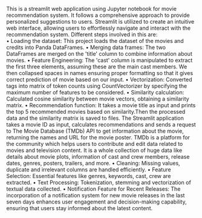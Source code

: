 This is a streamlit web application using Jupyter notebook for movie recommendation system. It follows a comprehensive approach to provide personalized suggestions to users.
Streamlit is utilized to create an intuitive web interface, allowing users to effortlessly navigate and interact with the recommendation system. Different steps involved in this are:     
•	Loading the dataset:
This project loads the dataset of the movies and credits into Panda DataFrames.
•	Merging data frames:
The two DataFrames are merged on the 'title' column to combine information about movies.
•	Feature Engineering:
The 'cast' column is manipulated to extract the first three elements, assuming these are the main cast members.
We then collapsed spaces in names ensuring proper formatting so that it gives correct prediction of movie based on our input.
•	Vectorization:
Converted tags into matrix of token counts using CountVectorizer by specifying the maximum number of features to be considered.
•	Similarity calculation:
Calculated cosine similarity between movie vectors, obtaining a similarity matrix.
•	Recommendation function:
It takes a movie title as input and prints the top 5 recommended movies based on similarity.Then the processed data and the similarity matrix is saved to files.
The Streamlit application takes a movie ID as input, calculates recommendations and sends a request to The Movie Database (TMDb) API to get information about the movie,
returning the names and URL for the movie poster. TMDb is a platform for the community which helps users to contribute and edit data related to movies and television content.
It is a whole collection of huge data like details about movie plots, information of cast and crew members, release dates, genres, posters, trailers, and more.
•	Cleaning:
Missing values, duplicate and irrelevant columns are handled efficiently.
•	Feature Selection:
Essential features like genres, keywords, cast, crew are extracted.
•	Text Processing:
Tokenization, stemming and vectorization of textual data collected.
•	Notification Feature for Recent Releases: 
The incorporation of a notification system for new movie releases in the last seven days enhances user engagement and decision-making capability, ensuring that users stay informed about the latest content.
